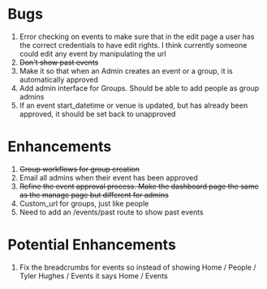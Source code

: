 # Bugs
1. Error checking on events to make sure that in the edit page a user has the correct credentials to have edit rights. I think currently someone could edit any event by manipulating the url
2. ~~Don't show past events~~
3. Make it so that when an Admin creates an event or a group, it is automatically approved
4. Add admin interface for Groups. Should be able to add people as group admins
5. If an event start_datetime or venue is updated, but has already been approved, it should be set back to unapproved

# Enhancements
1. ~~Group workflows for group creation~~
2. Email all admins when their event has been approved
3. ~~Refine the event approval process. Make the dashboard page the same as the manage page but different for admins~~
4. Custom_url for groups, just like people
5. Need to add an /events/past route to show past events

# Potential Enhancements
1. Fix the breadcrumbs for events so instead of showing Home / People / Tyler Hughes / Events it says Home / Events
